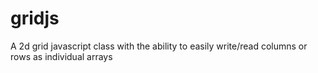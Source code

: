 # gridjs
A 2d grid javascript class with the ability to easily write/read columns or rows as individual arrays
